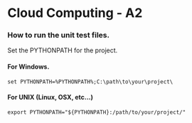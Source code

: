 # Cloud Computing - A2


### How to run the unit test files.

Set the PYTHONPATH for the project.

#### For Windows.
```
set PYTHONPATH=%PYTHONPATH%;C:\path\to\your\project\
```

#### For UNIX (Linux, OSX, etc...)
```
export PYTHONPATH="${PYTHONPATH}:/path/to/your/project/"
```

